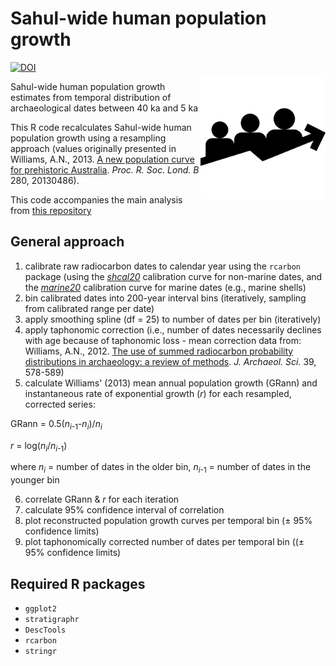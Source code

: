 # Sahul-wide human population growth
<img align="right" src="www/popgr.png" alt="population growth icon" width="200" style="margin-top: 20px">
<a href="https://doi.org/10.5281/zenodo.7263285"><img src="https://zenodo.org/badge/DOI/10.5281/zenodo.7263285.svg" alt="DOI"></a>

Sahul-wide human population growth estimates from temporal distribution of archaeological dates between 40 ka and 5 ka

This R code recalculates Sahul-wide human population growth using a resampling approach (values originally presented in Williams, A.N., 2013. <a href="https://royalsocietypublishing.org/doi/full/10.1098/rspb.2013.0486">A new population curve for prehistoric Australia</a>. <em>Proc. R. Soc. Lond. B</em> 280, 20130486).

This code accompanies the main analysis from <a href="https://github.com/cjabradshaw/SahulLGMhuman">this repository</a>

## General approach

1. calibrate raw radiocarbon dates to calendar year using the <code>rcarbon</code> package (using the <a href="https://c14.arch.ox.ac.uk/oxcalhelp/hlp_curves.html"><em>shcal20</em></a> calibration curve for non-marine dates, and the <a href="https://c14.arch.ox.ac.uk/oxcalhelp/hlp_curves.html"><em>marine20</em></a> calibration curve for marine dates (e.g., marine shells)
2. bin calibrated dates into 200-year interval bins (iteratively, sampling from calibrated range per date)
3. apply smoothing spline (df = 25) to number of dates per bin (iteratively)
4. apply taphonomic correction (i.e., number of dates necessarily declines with age because of taphonomic loss - mean correction data from: Williams, A.N., 2012. <a href="https://www.sciencedirect.com/science/article/abs/pii/S0305440311002482">The use of summed radiocarbon probability distributions in archaeology: a review of methods</a>. <em>J. Archaeol. Sci.</em> 39, 578-589)
5. calculate Williams' (2013) mean annual population growth (GRann) and instantaneous rate of exponential growth (<em>r</em>) for each resampled, corrected series: 

GRann = 0.5(<em>n</em><sub><em>i</em>-1</sub>-<em>n</em><sub><em>i</em></sub>)/<em>n</em><sub><em>i</em></sub>

<em>r</em> = log(<em>n</em><sub><em>i</em></sub>/<em>n</em><sub><em>i</em>-1</sub>)

where <em>n</em><sub><em>i</em></sub> = number of dates in the older bin, <em>n</em><sub><em>i</em>-1</sub> = number of dates in the younger bin


6. correlate GRann & <em>r</em> for each iteration
7. calculate 95% confidence interval of correlation
8. plot reconstructed population growth curves per temporal bin (± 95% confidence limits)
9. plot taphonomically corrected number of dates per temporal bin ((± 95% confidence limits)

## Required R packages

- <code>ggplot2</code>
- <code>stratigraphr</code>
- <code>DescTools</code>
- <code>rcarbon</code>
- <code>stringr</code>
